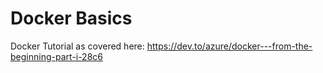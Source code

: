 # Docker Basics

Docker Tutorial as covered here: https://dev.to/azure/docker---from-the-beginning-part-i-28c6